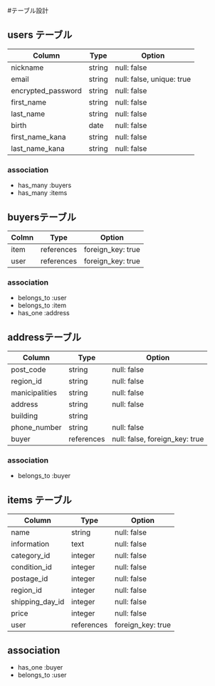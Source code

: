 #テーブル設計
## users テーブル
| Column             | Type     | Option                     |
| -------            | ------   |  ------                    |
| nickname           | string   | null: false                |
| email              | string   | null: false,  unique: true |
| encrypted_password | string   | null: false                |
| first_name         | string   | null: false                |
| last_name          | string   | null: false                |
| birth              | date     | null: false                | 
| first_name_kana    | string   | null: false                |
| last_name_kana     | string   | null: false                |

### association
- has_many :buyers
- has_many :items

## buyersテーブル
| Colmn    | Type       | Option               |
| ------   | -----      | ------               |
| item     | references | foreign_key: true    |
| user     | references | foreign_key: true    |



### association

- belongs_to :user
- belongs_to :item
- has_one :address



## addressテーブル

| Column         | Type       | Option                         |
| -----          | ----       |  ------                        |
| post_code      | string     | null: false                    |
| region_id      | string     | null: false                    |
| manicipalities | string     | null: false                    |
| address        | string     | null: false                    | 
| building       | string     |                                | 
| phone_number   | string     | null: false                    |
| buyer          | references | null: false, foreign_key: true |

### association

- belongs_to :buyer

## items テーブル

| Column           | Type        | Option            |
| ------           | -----       | ------            |
| name             | string      | null: false       |
| information      | text        | null: false       |
| category_id      | integer     | null: false       |  
| condition_id     | integer     | null: false       | 
| postage_id       | integer     | null: false       | 
| region_id        | integer     | null: false       | 
| shipping_day_id  | integer     | null: false       | 
| price            | integer     | null: false       |
| user             | references  | foreign_key: true | 

## association

- has_one :buyer
- belongs_to :user